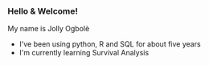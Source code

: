 ### Hello & Welcome! 

My name is Jolly Ogbolè

- I've been using python, R and SQL for about five years
- I'm currently learning Survival Analysis
